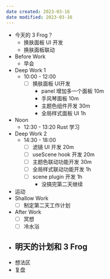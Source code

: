 ```yaml
---
date created: 2023-03-16 
date modified: 2023-03-16
---
```

- 今天的 3 Frog？
	- 换肤面板 UI 开发
	- 换肤面板联动
- Before Work
	- 早会
- Deep Work 1
	- 10:00 - 12:00
		- [ ] 换肤面板 UI开发
			- panel 增加多一个面板 10m
			- 手风琴面板 10m
			- 主题色组件开发 30m
			- 全局样式面板 UI 1h
- Noon
	- 12:30 - 13:20 Rust 学习
- Deep Work 2
	- 14:30 - 18:00
		- [ ] 滤镜 UI 开发 20m
		- [ ] useScene hook 开发 20m
		- [ ] 主题色联动功能开发 30m
		- [ ] 全局样式联动功能开发 1h
		- [ ] scene plugin 开发 1h
			- 没搞完第二天继续
- 运动
- Shallow Work
	- [ ] 制定第二天工作计划
- After Work
	- [ ] 冥想
	- [ ] 冷水浴
- 明天的计划和 3 Frog
	- 
- 想法区
- 复盘
